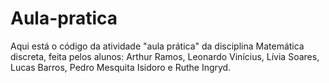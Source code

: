 # Aula-pratica

Aqui está o código da atividade "aula prática" da disciplina Matemática discreta, feita pelos alunos: Arthur Ramos, Leonardo Vinícius, Lívia Soares, Lucas Barros, Pedro Mesquita Isidoro e Ruthe Ingryd.

